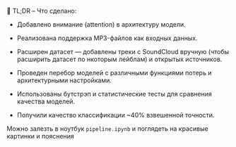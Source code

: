 
📌 TL;DR – Что сделано:
- Добавлено внимание (attention) в архитектуру модели.

- Реализована поддержка MP3-файлов как входных данных.

- Расширен датасет — добавлены треки с SoundCloud вручную (чтобы расширить датасет по нкоторым лейблам) и открытых источников.

- Проведен перебор моделей с различными функциями потерь и архитектурными настройками.

- Использованы бутстрэп и статистические тесты для сравнения качества моделей.
  
- Получили качество классификации ~40% взвешенной точности.

Можно залезть в ноутбук `pipeline.ipynb` и поглядеть на красивые картинки и пояснения
